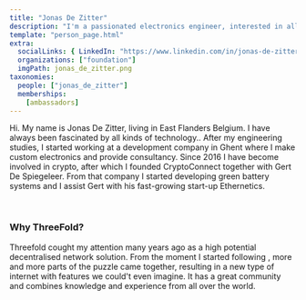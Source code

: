 ```yaml
---
title: "Jonas De Zitter"
description: "I'm a passionated electronics engineer, interested in all kinds of exciting technology like blockchain, green energy, power electronics, and of course Threefold."
template: "person_page.html"
extra:
  socialLinks: { LinkedIn: "https://www.linkedin.com/in/jonas-de-zitter-15300911/"}
  organizations: ["foundation"]
  imgPath: jonas_de_zitter.png
taxonomies:
  people: ["jonas_de_zitter"]
  memberships:
    [ambassadors]
---
```


Hi. My name is Jonas De Zitter, living in East Flanders Belgium. I have always been fascinated by all kinds of technology.. After my engineering studies, I started working at a development company in Ghent where I make custom electronics and provide consultancy. Since 2016 I have become involved in crypto, after which I founded CryptoConnect together with Gert De Spiegeleer. From that company I started developing green battery systems and I assist Gert with his fast-growing start-up Ethernetics.

<br>

### Why ThreeFold?

Threefold cought my attention many years ago as a high potential decentralised network solution. From the moment I started following , more and more parts of the puzzle came together, resulting in a new type of internet with features we could't even imagine. It has a great community and combines knowledge and experience from all over the world.
